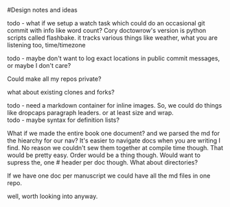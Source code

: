#Design notes and ideas

todo - what if we setup a watch task which could do an occasional git commit with info like word count?  Cory doctowrow's version is python scripts called flashbake. 
it tracks various things like weather, what you are listening too, time/timezone

todo - maybe don't want to log exact locations in public commit messages, or maybe I don't care? 

Could make all my repos private?


what about existing clones and forks?


todo - need a markdown container for inline images. 
So, we could do things like dropcaps paragraph leaders. or at least size and wrap.  
todo - maybe syntax for definition lists?


What if we made the entire book one document? and we parsed the md for the hiearchy for our nav? 
It's easier to navigate docs when you are writing I find. No reason we couldn't sew them together at compile time though. That would be pretty easy. Order would be a thing though. 
Would want to supress the, one # header per doc though.
What about directories? 

If we have one doc per manuscript we could have all the md files in one repo. 

well, worth looking into anyway. 